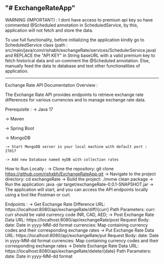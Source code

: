 "# ExchangeRateApp" 
-------------------------

WARNING (IMPORTANT) : 
I dont have access to premium api key so have commented @Scheduled annotation in ScheduledService, by this, application will not fetch and store the data.

To use full functionality, before initializing the application kindly go to ScheduledService class (path : src/main/java/com/rishabh/exchangeRate/services/SchedulerService.java) and REPLACE the "API KEY" in String baseURL with a valid premium key to fetch historical data and un-comment the @Scheduled annotation.
Else, manually feed the data to database and test other functionalities of application.

-------------------------
Exchange Rate API Documentation
Overview :

The Exchange Rate API provides endpoints to retrieve exchange rate differences for various currencies and to manage exchange rate data.

Prerequisite :
-> Java 17

-> Maven

-> Spring Boot

-> MongoDB 

    -> Start MongoDB server in your local machine with default port : 27017
    
    -> Add new Database named myDB with collection rates

How to Run Locally :
-> Clone the repository:
    git clone https://github.com/rishxbh/ExchangeRateApp.git
-> Navigate to the project directory:
    cd exchangeRate
-> Build the project:
    ./mvnw clean package
-> Run the application:
    java -jar target/exchangeRate-0.0.1-SNAPSHOT.jar
-> The application will start, and you can access the API endpoints locally using a tool like Postman or curl.

Endpoints :
-> Get Exchange Rate Difference
   URL: https://localhost:8080/api/exchangeRate/diff/{curr}
   Path Parameters:
        curr: curr should be valid currency code INR, CAD, AED;
-> Post Exchange Rate Data
   URL: https://localhost:8080/api/exchangeRate/post
   Request Body:
        date: Date in yyyy-MM-dd format
        currencies: Map containing currency codes and their corresponding exchange rates
-> Put Exchange Rate Data
   URL: https://localhost:8080/api/exchangeRate/put
   Request Body:
        date: Date in yyyy-MM-dd format
        currencies: Map containing currency codes and their corresponding exchange rates
-> Delete Exchange Rate Data
   URL: https://localhost:8080/api/exchangeRate/delete/{date}
   Path Parameters:
        date: Date in yyyy-MM-dd format
